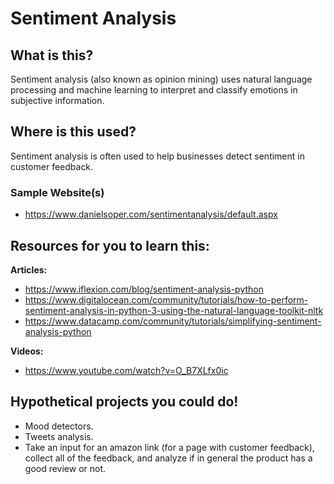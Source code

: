 # Sentiment Analysis

## What is this? 
Sentiment analysis (also known as opinion mining) uses natural language processing and machine learning to interpret and classify emotions in subjective information. 


## Where is this used?
Sentiment analysis is often used to help businesses detect sentiment in customer feedback.

### Sample Website(s)
- https://www.danielsoper.com/sentimentanalysis/default.aspx

## Resources for you to learn this:
**Articles:** 
- https://www.iflexion.com/blog/sentiment-analysis-python
- https://www.digitalocean.com/community/tutorials/how-to-perform-sentiment-analysis-in-python-3-using-the-natural-language-toolkit-nltk
- https://www.datacamp.com/community/tutorials/simplifying-sentiment-analysis-python


**Videos:**
- https://www.youtube.com/watch?v=O_B7XLfx0ic



## Hypothetical projects you could do!
- Mood detectors. 
- Tweets analysis.
- Take an input for an amazon link (for a page with customer feedback), collect all of the feedback, and analyze if in general the product has a good review or not.


